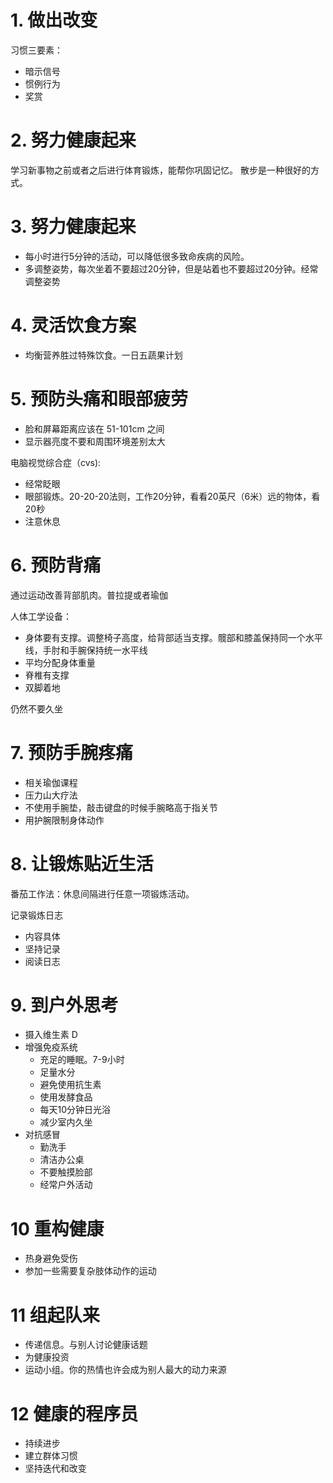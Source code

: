 # 1. 做出改变

习惯三要素：

- 暗示信号
- 惯例行为
- 奖赏


# 2. 努力健康起来

学习新事物之前或者之后进行体育锻炼，能帮你巩固记忆。
散步是一种很好的方式。


# 3. 努力健康起来

- 每小时进行5分钟的活动，可以降低很多致命疾病的风险。
- 多调整姿势，每次坐着不要超过20分钟，但是站着也不要超过20分钟。经常调整姿势

# 4. 灵活饮食方案

- 均衡营养胜过特殊饮食。一日五蔬果计划


# 5. 预防头痛和眼部疲劳

- 脸和屏幕距离应该在 51-101cm 之间
- 显示器亮度不要和周围环境差别太大

电脑视觉综合症（cvs): 

- 经常眨眼
- 眼部锻炼。20-20-20法则，工作20分钟，看看20英尺（6米）远的物体，看20秒
- 注意休息

# 6. 预防背痛

通过运动改善背部肌肉。普拉提或者瑜伽

人体工学设备：

- 身体要有支撑。调整椅子高度，给背部适当支撑。髋部和膝盖保持同一个水平线，手肘和手腕保持统一水平线
- 平均分配身体重量
- 脊椎有支撑
- 双脚着地

仍然不要久坐

# 7. 预防手腕疼痛

- 相关瑜伽课程
- 压力山大疗法
- 不使用手腕垫，敲击键盘的时候手腕略高于指关节
- 用护腕限制身体动作

# 8. 让锻炼贴近生活

番茄工作法：休息间隔进行任意一项锻炼活动。

记录锻炼日志

- 内容具体
- 坚持记录
- 阅读日志

# 9. 到户外思考

- 摄入维生素 D
- 增强免疫系统
  - 充足的睡眠。7-9小时
  - 足量水分
  - 避免使用抗生素
  - 使用发酵食品
  - 每天10分钟日光浴
  - 减少室内久坐
- 对抗感冒
  - 勤洗手
  - 清洁办公桌
  - 不要触摸脸部
  - 经常户外活动

# 10 重构健康

- 热身避免受伤
- 参加一些需要复杂肢体动作的运动

# 11 组起队来

- 传递信息。与别人讨论健康话题
- 为健康投资
- 运动小组。你的热情也许会成为别人最大的动力来源


# 12 健康的程序员

- 持续进步
- 建立群体习惯
- 坚持迭代和改变
